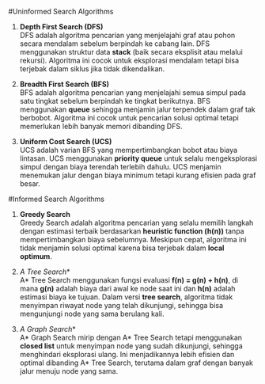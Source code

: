 
#Uninformed Search Algorithms
1. **Depth First Search (DFS)**  
DFS adalah algoritma pencarian yang menjelajahi graf atau pohon secara mendalam sebelum berpindah ke cabang lain. DFS menggunakan struktur data **stack** (baik secara eksplisit atau melalui rekursi). Algoritma ini cocok untuk eksplorasi mendalam tetapi bisa terjebak dalam siklus jika tidak dikendalikan.  

2. **Breadth First Search (BFS)**  
BFS adalah algoritma pencarian yang menjelajahi semua simpul pada satu tingkat sebelum berpindah ke tingkat berikutnya. BFS menggunakan **queue** sehingga menjamin jalur terpendek dalam graf tak berbobot. Algoritma ini cocok untuk pencarian solusi optimal tetapi memerlukan lebih banyak memori dibanding DFS.  

3. **Uniform Cost Search (UCS)**  
UCS adalah varian BFS yang mempertimbangkan bobot atau biaya lintasan. UCS menggunakan **priority queue** untuk selalu mengeksplorasi simpul dengan biaya terendah terlebih dahulu. UCS menjamin menemukan jalur dengan biaya minimum tetapi kurang efisien pada graf besar.

#Informed Search Algorithms
1. **Greedy Search**  
Greedy Search adalah algoritma pencarian yang selalu memilih langkah dengan estimasi terbaik berdasarkan **heuristic function (h(n))** tanpa mempertimbangkan biaya sebelumnya. Meskipun cepat, algoritma ini tidak menjamin solusi optimal karena bisa terjebak dalam **local optimum**.  

2. **A* Tree Search**  
A* Tree Search menggunakan fungsi evaluasi **f(n) = g(n) + h(n)**, di mana **g(n)** adalah biaya dari awal ke node saat ini dan **h(n)** adalah estimasi biaya ke tujuan. Dalam versi **tree search**, algoritma tidak menyimpan riwayat node yang telah dikunjungi, sehingga bisa mengunjungi node yang sama berulang kali.  

3. **A* Graph Search**  
A* Graph Search mirip dengan A* Tree Search tetapi menggunakan **closed list** untuk menyimpan node yang sudah dikunjungi, sehingga menghindari eksplorasi ulang. Ini menjadikannya lebih efisien dan optimal dibanding A* Tree Search, terutama dalam graf dengan banyak jalur menuju node yang sama.
